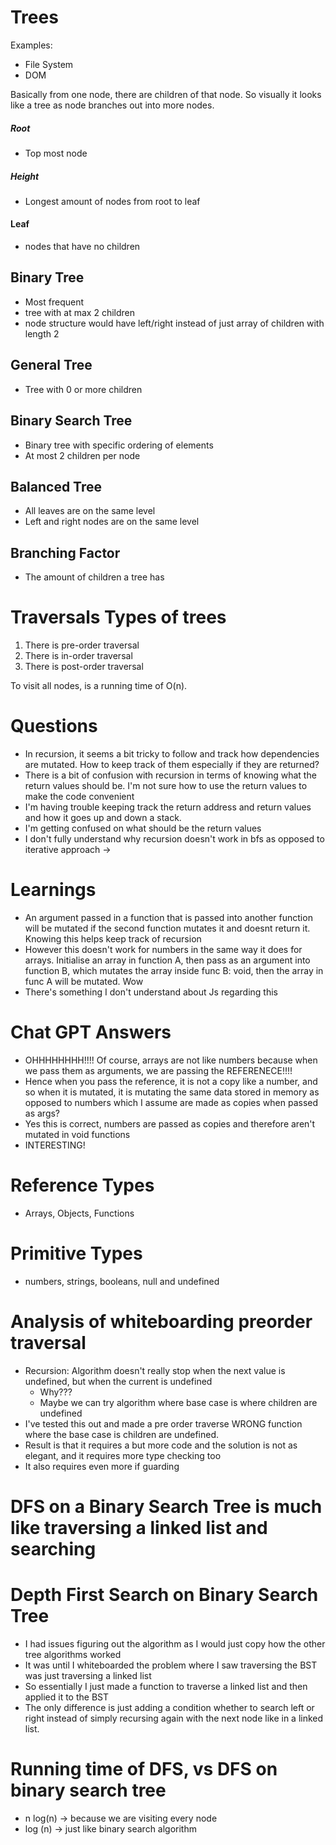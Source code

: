 # Trees

Examples:
- File System
- DOM

Basically from one node, there are children of that node. So visually it looks like a tree as node branches out into more nodes.

##### Root
- Top most node

##### Height
- Longest amount of nodes from root to leaf

#### Leaf
- nodes that have no children

## Binary Tree
- Most frequent
- tree with at max 2 children
- node structure would have left/right instead of just array of children with length 2

## General Tree
- Tree with 0 or more children

## Binary Search Tree 
- Binary tree with specific ordering of elements
- At most 2 children per node

## Balanced Tree
- All leaves are on the same level
- Left and right nodes are on the same level

## Branching Factor
-  The amount of children a tree has

# Traversals Types of trees
1. There is pre-order traversal
2. There is in-order traversal
3. There is post-order traversal

To visit all nodes, is a running time of O(n).

# Questions
- In recursion, it seems a bit tricky to follow and track how dependencies are mutated. How to keep track of them especially if they are returned?
- There is a bit of confusion with recursion in terms of knowing what the return values should be. I'm not sure how to use the return values to make the code convenient
- I'm having trouble keeping track the return address and return values and how it goes up and down a stack.
- I'm getting confused on what should be the return values
- I don't fully understand why recursion doesn't work in bfs as opposed to iterative approach -> 

# Learnings
- An argument passed in a function that is passed into another function will be mutated if the second function mutates it and doesnt return it. Knowing this helps keep track of recursion
- However this doesn't work for numbers in the same way it does for arrays. Initialise an array in function A, then pass as an argument into function B, which mutates the array inside func B: void, then the array in func A will be mutated. Wow
- There's something I don't understand about Js regarding this

# Chat GPT Answers
- OHHHHHHHH!!!! Of course, arrays are not like numbers because when we pass them as arguments, we are passing the REFERENECE!!!!
- Hence when you pass the reference, it is not a copy like a number, and so when it is mutated, it is mutating the same data stored in memory as opposed to numbers which I assume are made as copies when passed as args?
- Yes this is correct, numbers are passed as copies and therefore aren't mutated in void functions
- INTERESTING!

# Reference Types
- Arrays, Objects, Functions

# Primitive Types
- numbers, strings, booleans, null and undefined

# Analysis of whiteboarding preorder traversal
- Recursion: Algorithm doesn't really stop when the next value is undefined, but when the current is undefined
    - Why???
    - Maybe we can try algorithm where base case is where children are undefined
- I've tested this out and made a pre order traverse WRONG function where the base case is children are undefined.
- Result is that it requires a but more code and the solution is not as elegant, and it requires more type checking too
- It also requires even more if guarding

# DFS on a Binary Search Tree is much like traversing a linked list and searching

# Depth First Search on Binary Search Tree
- I had issues figuring out the algorithm as I would just copy how the other tree algorithms worked
- It was until I whiteboarded the problem where I saw traversing the BST was just traversing a linked list 
- So essentially I just made a function to traverse a linked list and then applied it to the BST 
- The only difference is just adding a condition whether to search left or right instead of simply recursing again with the next node like in a linked list.

# Running time of DFS, vs DFS on binary search tree
- n log(n) -> because we are visiting every node
- log (n) -> just like binary search algorithm
